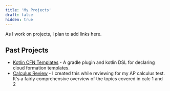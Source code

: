 ```yaml
---
title: 'My Projects'
draft: false
hidden: true
---
```


As I work on projects, I plan to add links here.

## Past Projects

- [Kotlin CFN Templates](https://github.com/lnr0626/cfn-templates) - A gradle plugin and kotlin DSL for declaring cloud formation templates.
- [Calculus Review](/resources/calc_review.pdf) - I created this while reviewing for my AP calculus test. It's a fairly comprehensive overview of the topics covered in calc 1 and 2

